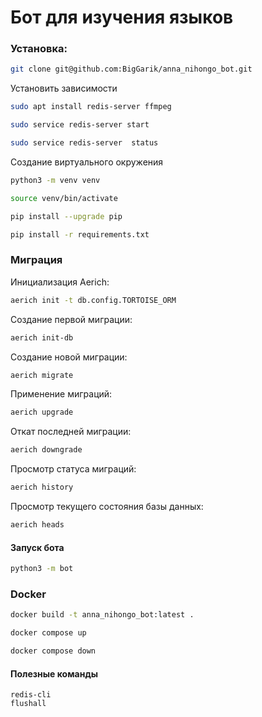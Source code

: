 # Бот для изучения языков

### Установка:
```bash
git clone git@github.com:BigGarik/anna_nihongo_bot.git
```
Установить зависимости
```bash
sudo apt install redis-server ffmpeg
```
```bash
sudo service redis-server start
```
```bash
sudo service redis-server  status
```


Создание виртуального окружения
```bash
python3 -m venv venv
```
```bash
source venv/bin/activate
```
```bash
pip install --upgrade pip
```
```bash
pip install -r requirements.txt
```

### Миграция

Инициализация Aerich:
```bash
aerich init -t db.config.TORTOISE_ORM
```
Создание первой миграции:
```bash
aerich init-db
```
Создание новой миграции:
```bash
aerich migrate
```
Применение миграций:
```bash
aerich upgrade
```
Откат последней миграции:
```bash
aerich downgrade
```
Просмотр статуса миграций:
```bash
aerich history
```
Просмотр текущего состояния базы данных:
```bash
aerich heads
```

#### Запуск бота
```bash
python3 -m bot
```
### Docker
```bash
docker build -t anna_nihongo_bot:latest .
```
```bash
docker compose up
```
```bash
docker compose down
```

#### Полезные команды
```
redis-cli
flushall
```
